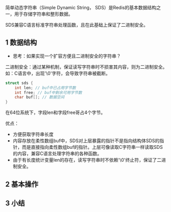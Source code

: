 
简单动态字符串（Simple Dynamic String， SDS）是Redis的基本数据结构之一，用于存储字符串和整形数据。

SDS兼容C语言标准字符串处理函数，且在此基础上保证了二进制安全。



## 1 数据结构

- 思考：如果实现一个扩容方便且二进制安全的字符串？

二进制安全：通过某种机制，保证读写字符串时不损害其内容，则为二进制安全。如：C语言中，出现'\0'字符，会导致字符串被截断。

```c
struct sds {
    int len; // buf中已占用字节数
    int free; // buf中剩余可用字节数
    char buf[]; // 数据空间
}
```
在64位系统下，字段len和字段free哥占4个字节。

优点：
- 方便获取字符串长度
- 内容存放在柔性数组buf中，SDS对上层暴露的指针不是指向结构体SDS的指针，而是直接指向柔性数组buf的指针。上层可像读取C字符串一样读取SDS的内容，兼容C语言处理字符串的各种函数。
- 由于有长度统计变量len的存在，读写字符串时不依赖'\0'终止符，保证了二进制安全。



## 2 基本操作





## 3 小结